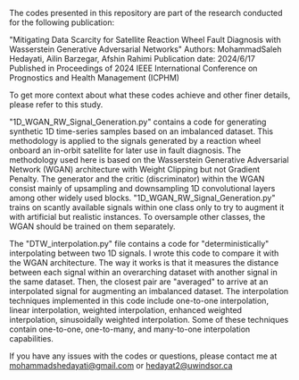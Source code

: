 The codes presented in this repository are part of the research conducted for the following publication: 


"Mitigating Data Scarcity for Satellite Reaction Wheel Fault Diagnosis with Wasserstein Generative Adversarial Networks"
Authors: MohammadSaleh Hedayati, Ailin Barzegar, Afshin Rahimi
Publication date: 2024/6/17
Published in Proceedings of 2024 IEEE International Conference on Prognostics and Health Management (ICPHM)


To get more context about what these codes achieve and other finer details, please refer to this study.


"1D_WGAN_RW_Signal_Generation.py" contains a code for generating synthetic 1D time-series samples based on an imbalanced dataset.
This methodology is applied to the signals generated by a reaction wheel onboard an in-orbit satellite for later use in fault diagnosis. The methodology used here is based on the Wasserstein Generative Adversarial Network (WGAN) architecture with Weight Clipping but not Gradient Penalty.
The generator and the critic (discriminator) within the WGAN consist mainly of upsampling and downsampling 1D convolutional layers among other widely used blocks.
"1D_WGAN_RW_Signal_Generation.py" trains on scantly available signals within one class only to try to augment it with artificial but realistic instances. To oversample other classes, the WGAN should be trained on them separately.


The "DTW_interpolation.py" file contains a code for "deterministically" interpolating between two 1D signals. I wrote this code to compare it with the WGAN architecture.
The way it works is that it measures the distance between each signal within an overarching dataset with another signal in the same dataset.
Then, the closest pair are "averaged" to arrive at an interpolated signal for augmenting an imbalanced dataset. The interpolation techniques implemented in this code include one-to-one interpolation, linear interpolation, weighted interpolation, enhanced weighted interpolation, sinusoidally weighted interpolation.
Some of these techniques contain one-to-one, one-to-many, and many-to-one interpolation capabilities.


If you have any issues with the codes or questions, please contact me at mohammadshedayati@gmail.com or hedayat2@uwindsor.ca
